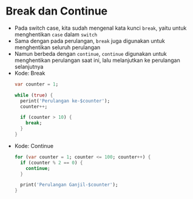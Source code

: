 # Break dan Continue
* Pada switch case, kita sudah mengenal kata kunci ``` break ```, yaitu untuk menghentikan ``` case ``` dalam ``` switch ```
* Sama dengan pada perulangan, ``` break ``` juga digunakan untuk menghentikan seluruh perulangan
* Namun berbeda dengan ``` continue ```, ``` continue ``` digunakan untuk menghentikan perulangan saat ini, lalu melanjutkan ke perulangan selanjutnya
* Kode: Break
  ```dart
  var counter = 1;

  while (true) {
    perint('Perulangan ke-$counter');
    counter++;

    if (counter > 10) {
      break;
    }
  }
  ```
* Kode: Continue
  ```dart
  for (var counter = 1; counter <= 100; counter++) {
    if (counter % 2 == 0) {
      continue;
    }

    print('Perulangan Ganjil-$counter');
  }
  ```